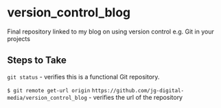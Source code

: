 # version_control_blog
Final repository linked to my blog on using version control e.g. Git in your projects

## Steps to Take

`git status` - verifies this is a functional Git repository.

`$ git remote get-url origin`
`https://github.com/jg-digital-media/version_control_blog` - verifies the url of the repository

